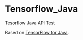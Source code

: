 # Tensorflow_Java
Tesorflow Java API Test

Based on [TensorFlow for Java](https://www.tensorflow.org/install/lang_java).
